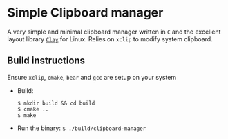 # Simple Clipboard manager
A very simple and minimal clipboard manager written in `C` and the excellent
layout library [`Clay`](https://github.com/nicbarker/clay) for Linux. 
Relies on `xclip` to modify system clipboard.

## Build instructions
Ensure `xclip`, `cmake`, `bear` and `gcc` are setup on your system

- Build:
    ```
    $ mkdir build && cd build
    $ cmake ..
    $ make
    ```

- Run the binary:
  ```$ ./build/clipboard-manager```

